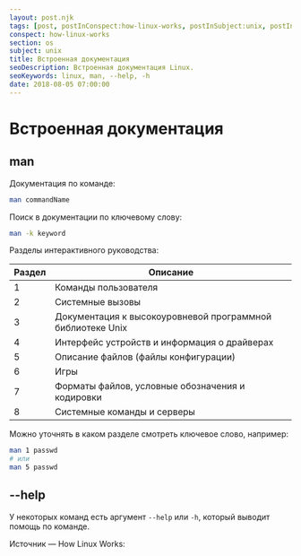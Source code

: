 ```yaml
---
layout: post.njk
tags: [post, postInConspect:how-linux-works, postInSubject:unix, postInSection:os]
conspect: how-linux-works
section: os
subject: unix
title: Встроенная документация
seoDescription: Встроенная документация Linux.
seoKeywords: linux, man, --help, -h
date: 2018-08-05 07:00:00
---
```

# Встроенная документация

## man

Документация по команде:
```bash
man commandName
```

Поиск в документации по ключевому слову:
```bash
man -k keyword
```

Разделы интерактивного руководства:

Раздел | Описание
--- | ---
1 |	Команды пользователя
2 |	Системные вызовы
3 |	Документация к высокоуровневой программной библиотеке Unix
4 |	Интерфейс устройств и информация о драйверах
5 |	Описание файлов (файлы конфигурации)
6 |	Игры
7 |	Форматы файлов, условные обозначения и кодировки
8 |	Системные команды и серверы

Можно уточнять в каком разделе смотреть ключевое слово, например:
```bash
man 1 passwd 
# или
man 5 passwd
```

## --help

У некоторых команд есть аргумент `--help` или `-h`, который выводит помощь по команде.

Источник — How Linux Works: